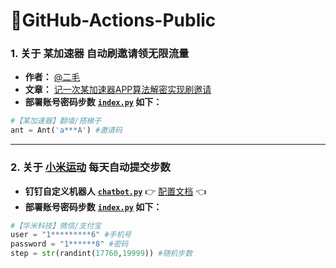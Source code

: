 # 🌈GitHub-Actions-Public

### 1. **关于 某加速器 自动刷邀请领无限流量**
* **作者：** [@二毛](https://erma0.cn)
* **文章：** [记一次某加速器APP算法解密实现刷邀请](https://segmentfault.com/a/1190000040012580)
* **部署账号密码步数** **[`index.py`](https://github.com/s757129/GitHub-Actions-Public/blob/main/ant-vpn/index.py) 如下：**

```python
#【某加速器】翻墙/搭梯子
ant = Ant('a***A') #邀请码
```

---

### 2. **关于 [小米运动](https://app.mi.com/details?id=com.xiaomi.hm.health) 每天自动提交步数**
* **钉钉自定义机器人** **[`chatbot.py`](https://github.com/zhuifengshen/DingtalkChatbot/blob/master/dingtalkchatbot/chatbot.py)** 👉 [配置文档](https://github.com/zhuifengshen/DingtalkChatbot) 👈
* **部署账号密码步数** **[`index.py`](https://github.com/s757129/GitHub-Actions-Public/blob/main/huami-step/index.py) 如下：**

```python
#【华米科技】微信/支付宝
user = "1*********6" #手机号
password = "1******8" #密码
step = str(randint(17760,19999)) #随机步数
```
